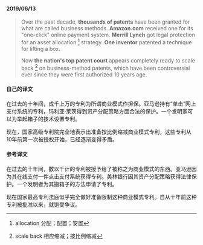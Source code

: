 #### 2019/06/13

> Over the past decade, **thousands of patents** have been granted for what are called business methods. **Amazon.com** received one for its "one-click" online payment system. **Merrill Lynch** got legal protection for an asset allocation [^1] strategy. **One inventor** patented a technique for lifting a box.
>
> Now **the nation's top patent court** appears completely ready to scale back [^2] on business-method patents, which have been controversial ever since they were first authorized 10 years age.



#### 自己的译文

在过去的十年间，成千上万的专利为所谓商业模式作担保。亚马逊持有“单击”网上支付系统的专利，玛利亚·莱茨得到资产分配策略方面合法的保护。一个发明家可以为举起箱子的技术设置专利。

现在，国家高级专利院完全地表示出准备按比例缩减商业模式专利，这些专利从10年前第一次被授权开始，已经逐渐变得矛盾。



#### 参考译文

在过去的十年间，数以千计的专利被授予给了被称之为商业模式的东西。亚马逊因为其在线支付一件点击支付系统获得专利。美林银行因其资产分配策略获得法律保护。一个发明者为其搬箱子的方法申请了专利。

现在国家最高专利法庭似乎完全做好准备限制这种商业模式专利。自从十年前这种专利被批准以来，就饱受争议。



[^1]: allocation 分配；配置；安置
[^2]: scale back 相应缩减；按比例缩减 